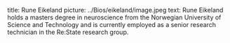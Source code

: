 title: Rune Eikeland picture: ../Bios/eikeland/image.jpeg text: Rune Eikeland holds a masters degree in neuroscience from the Norwegian University of Science and Technology and is currently employed as a senior research technician in the Re:State research group.
